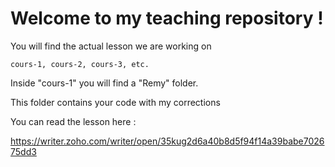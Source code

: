 # Welcome to my teaching repository ! #

You will find the actual lesson we are working on 

	cours-1, cours-2, cours-3, etc. 

Inside "cours-1" you will find a "Remy" folder.

This folder contains your code with my corrections  

You can read the lesson here : 

https://writer.zoho.com/writer/open/35kug2d6a40b8d5f94f14a39babe702675dd3